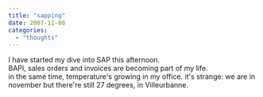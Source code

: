 ```yaml
---
title: "sapping"
date: 2007-11-08
categories: 
  - "thoughts"
---
```


I have started my dive into SAP this afternoon.  
BAPI, sales orders and invoices are becoming part of my life.  
in the same time, temperature's growing in my office. it's strange: we are in november but there're still 27 degrees, in Villeurbanne.
